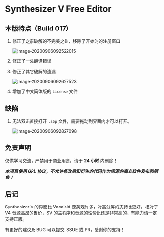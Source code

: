 # Synthesizer V Free Editor

## 本版特点（Build 017）

1. 修正了之前破解的不完美之处，移除了开始时的注册窗口

   ![image-20200906092522015](https://i.loli.net/2020/09/06/jwD8UPmbTFBZ5ov.png)

2. 修正了一处翻译错误

3. 修正了其它破解的遗漏

   ![image-20200906092627523](https://i.loli.net/2020/09/06/LWJz4Ud8usNtMwj.png)

4. 增加了中文简体版的 `License` 文件

## 缺陷

1. 无法双击直接打开 `.s5p` 文件，需要拖动到界面内才可以打开。

   ![image-20200906092827098](https://i.loli.net/2020/09/06/nxodO61yrhIUkvb.png)

## 免责声明

仅供学习交流，严禁用于商业用途，请于 **24 小时** 内删除！

***本项目使用 GPL 协议，不允许修改后和衍生的代码作为闭源的商业软件发布和销售！***

## 后记

Synthesizer V 的界面比 Vocaloid 要美观许多，对高分屏的支持也更好。相对于 V4 音源高昂的售价，SV 的主程序和音源的性价比还是非常高的，有能力请一定支持正版。

有更好的建议及 BUG 可以提交 ISSUE 或 PR，感谢你的支持！